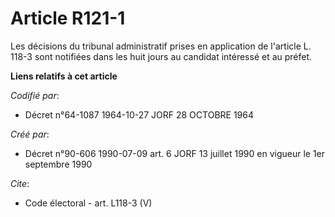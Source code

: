 # Article R121-1

Les décisions du tribunal administratif prises en application de l'article L. 118-3 sont notifiées dans les huit jours au
candidat intéressé et au préfet.

**Liens relatifs à cet article**

_Codifié par_:

  - Décret n°64-1087 1964-10-27 JORF 28 OCTOBRE 1964

_Créé par_:

  - Décret n°90-606 1990-07-09 art. 6 JORF 13 juillet 1990 en vigueur le 1er septembre 1990

_Cite_:

  - Code électoral - art. L118-3 (V)
